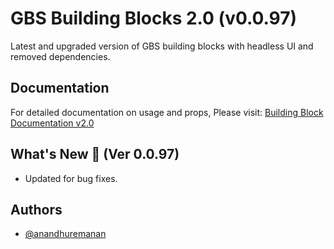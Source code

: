 # GBS Building Blocks 2.0 (v0.0.97)

Latest and upgraded version of GBS building blocks with headless UI and removed dependencies.

## Documentation

For detailed documentation on usage and props, Please visit: [Building Block Documentation v2.0](https://blackmax-designs.gitbook.io/building-block-v2.0)

## What's New 🎉 (Ver 0.0.97)

- Updated for bug fixes.

## Authors

- [@anandhuremanan](https://www.github.com/anandhuremanan)
